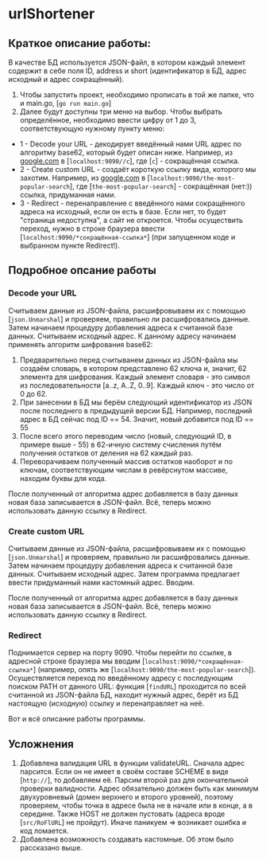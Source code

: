# urlShortener

## Краткое описание работы:

В качестве БД используется JSON-файл, в котором каждый элемент содержит в себе поля ID, address и short (идентификатор в БД, адрес исходный и адрес сокращённый).

1. Чтобы запустить проект, необходимо прописать в той же папке, что и main.go, [`go run main.go`]
2. Далее будут доступны три меню на выбор. Чтобы выбрать определённое, необходимо ввести цифру от 1 до 3, соответствующую нужному пункту меню:

- 1 - Decode your URL - декодирует введённый нами URL адрес по алгоритму base62, который будет описан ниже. Например, из [google.com](google.com) в [`localhost:9090//c`], где [`c`] - сокращённая ссылка.
- 2 - Create custom URL - создаёт короткую ссылку вида, которого мы захотим. Например, из [google.com](google.com) в [`localhost:9090/the-most-popular-search`], где [`the-most-popular-search`] - сокращённая (нет:)) ссылка, придуманная нами.
- 3 - Redirect - перенаправление с введённого нами сокращённого адреса на исходный, если он есть в базе. Если нет, то будет "страница недоступна", а сайт не откроется. Чтобы осуществить переход, нужно в строке браузера ввести [`localhost:9090/*сокращённая-ссылка*`] (при запущенном коде и выбранном пункте Redirect!).

## Подробное опсание работы

### Decode your URL

Считываем данные из JSON-файла, расшифровываем их с помощью [`json.Unmarshal`] и проверяем, правильно ли расшифровались данные. Затем начинаем процедуру добавления адреса к считанной базе данных. Считываем исходный адрес. К данному адресу начинаем применять алгоритм шифрования base62:

1. Предварительно перед считыванем данных из JSON-файла мы создаём словарь,  в котором представлено 62 ключа и, значит, 62 элемента для шифрования. Каждый элемент словаря - это символ из последовательности [a..z, A..Z, 0..9]. Каждый ключ - это число от 0 до 62.
2. При занесении в БД мы берём следующий идентификатор из JSON после последнего в предыдущей версии БД. Например, последний адрес в БД сейчас под ID == 54. Значит, новый добавится под ID == 55
3. После всего этого переводим число (новый, следующий ID, в примере выше - 55) в 62-ичную систему счисления путём получения остатков от деления на 62 каждый раз.
4. Переворачиваем полученный массив остатков наоборот и по ключам, соответствующим числам в ревёрснутом массиве, находим буквы для кода.

После полученный от алгоритма адрес добавляется в базу данных новая база записывается в JSON-файл. Всё, теперь можно использовать данную ссылку в Redirect.

### Create custom URL

Считываем данные из JSON-файла, расшифровываем их с помощью [`json.Unmarshal`] и проверяем, правильно ли расшифровались данные. Затем начинаем процедуру добавления адреса к считанной базе данных. Считываем исходный адрес. Затем программа предлагает ввести придуманный нами кастомный адрес. Вводим.

После полученный от алгоритма адрес добавляется в базу данных новая база записывается в JSON-файл. Всё, теперь можно использовать данную ссылку в Redirect.

### Redirect

Поднимается сервер на порту 9090. Чтобы перейти по ссылке, в адресной строке браузера мы вводим  [`localhost:9090/*сокращённая-ссылка*`] (например, опять же [`localhost:9090/the-most-popular-search`]). Осуществляется переход по введённому адресу с последующим поиском PATH от данного URL: функция [`findURL`] проходится по всей считанной из JSON-файла БД, находит нужный адрес, берёт из БД настоящую (исходную) ссылку и перенаправляет на неё.

Вот и всё описание работы программы.

## Усложнения

1. Добавлена валидация URL в функции validateURL. Сначала адрес парсится. Если он не имеет в своём составе SCHEME в виде [`http://`], то добавляем её. Парсим второй раз для окончательной проверки валидности. Адрес обязательно должен быть как минимум двухуровневый (домен верхнего и второго уровней), поэтому проверяем, чтобы точка в адресе была не в начале или в конце, а в середине. Также HOST не должен пустовать (адреса вроде [`src/RoFlURL`] не пройдут). Иначе паникуем => возникает ошибка и код ломается.
2. Добавлена возможность создавать кастомные. Об этом было рассказано выше.
